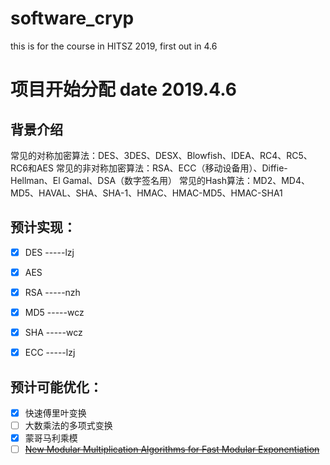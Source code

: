 # software_cryp
this is for the course in HITSZ 2019, first out in 4.6


# 项目开始分配 date 2019.4.6
## 背景介绍
常见的对称加密算法：DES、3DES、DESX、Blowfish、IDEA、RC4、RC5、RC6和AES
常见的非对称加密算法：RSA、ECC（移动设备用）、Diffie-Hellman、El Gamal、DSA（数字签名用）
常见的Hash算法：MD2、MD4、MD5、HAVAL、SHA、SHA-1、HMAC、HMAC-MD5、HMAC-SHA1

## 预计实现：
- [x] 	DES -----lzj
- [x] 	AES
- [x] 	RSA -----nzh
- [x] 	MD5 -----wcz
- [x] 	SHA -----wcz
- [x] 	ECC -----lzj


## 预计可能优化：
- [x]	快速傅里叶变换
- [ ] 大数乘法的多项式变换
- [x] 蒙哥马利乘模
- [ ] [~~New Modular Multiplication Algorithms for Fast Modular Exponentiation~~](https://link.springer.com/content/pdf/10.1007%2F3-540-68339-9_15.pdf)
